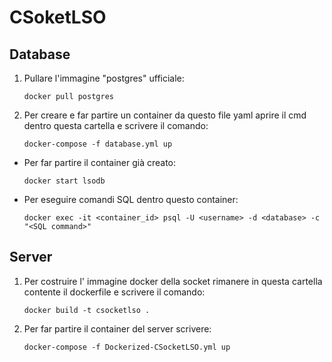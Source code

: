 # CSoketLSO

## Database
1. Pullare l'immagine "postgres" ufficiale:
    
    `docker pull postgres`

2. Per creare e far partire un container da questo file yaml aprire il cmd dentro questa cartella e scrivere il comando:
    
    `docker-compose -f database.yml up`

- Per far partire il container già creato:
    
    `docker start lsodb`

- Per eseguire comandi SQL dentro questo container:
    
    `docker exec -it <container_id> psql -U <username> -d <database> -c "<SQL command>"`


## Server
1. Per costruire l' immagine docker della socket rimanere in questa cartella contente il dockerfile e scrivere il comando:

    `docker build -t csocketlso .`

2. Per far partire il container del server scrivere:
    
    `docker-compose -f Dockerized-CSocketLSO.yml up`